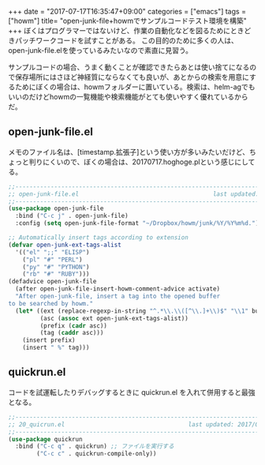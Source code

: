 +++
date = "2017-07-17T16:35:47+09:00"
categories = ["emacs"]
tags = ["howm"]
title= "open-junk-file+howmでサンプルコードテスト環境を構築"
+++
ぼくはプログラマーではないけど、作業の自動化などを図るためにときどきパッチワークコードを試すことがある。
この目的のために多くの人は、open-junk-file.elを使っているみたいなので素直に見習う。

サンプルコードの場合、うまく動くことが確認できたらあとは使い捨てになるので保存場所にはさほど神経質にならなくても良いが、あとからの検索を用意にするためにぼくの場合は、howmフォルダーに置いている。検索は、helm-agでもいいのだけどhowmの一覧機能や検索機能がとても使いやすく優れているからだ。

## open-junk-file.el
メモのファイル名は、[timestamp.拡張子]という使い方が多いみたいだけど、ちょっと判りにくいので、ぼくの場合は、20170717.hoghoge.plという感じにしてる。

```lisp
;;--------------------------------------------------------------------------------
;; open-junk-file.el                                      last updated: 2017/07/17
;;--------------------------------------------------------------------------------
(use-package open-junk-file
  :bind ("C-c j" . open-junk-file)
  :config (setq open-junk-file-format "~/Dropbox/howm/junk/%Y/%Y%m%d."))

;; Automatically insert tags according to extension
(defvar open-junk-ext-tags-alist
  '(("el" ";;" "ELISP")
    ("pl" "#" "PERL")
    ("py" "#" "PYTHON")
    ("rb" "#" "RUBY")))
(defadvice open-junk-file
  (after open-junk-file-insert-howm-comment-advice activate)
  "After open-junk-file, insert a tag into the opened buffer
to be searched by howm."
  (let* ((ext (replace-regexp-in-string "^.*\\.\\([^\\.]+\\)$" "\\1" buffer-file-name))
         (asc (assoc ext open-junk-ext-tags-alist))
         (prefix (cadr asc))
         (tag (caddr asc)))
    (insert prefix)
    (insert " %" tag)))
```

## quickrun.el

コードを試運転したりデバッグするときに quickrun.el を入れて併用すると最強となる。

```lisp
;;-------------------------------------------------------------------------
;; 20_quicrun.el                                   last updated: 2017/07/05
;;-------------------------------------------------------------------------
(use-package quickrun
  :bind ("C-c q" . quickrun) ;; ファイルを実行する
        ("C-c c" . quickrun-compile-only))
```

